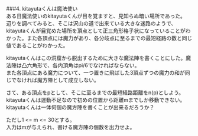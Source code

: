 ###4. kitayutaくんは魔法使い  
ある日魔法使いのkitayutaくんが目を覚ますと、見知らぬ暗い場所であった。  
辺りを調べてみると、そこは沢山の道で出来ている大きな迷路のようで、kitayutaくんが目覚めた場所を頂点として正三角形格子状になっていることがわかった。また各頂点には魔力があり、各分岐点に至るまでの最短経路の数と同じ値であることがわかった。  
  
kitayutaくんはこの洞窟から脱出するために大きな魔法陣を書くことにした。魔法陣は凸六角形で、各内頂角はpi/6でなければならない。  
また各頂点にある魔力について、一つ置きに飛ばした3頂点ずつの魔力の和が同じでなければ魔方陣として成立しない。  
  
さて、ある頂点をpとして、そこに至るまでの最短経路距離をn(p)としよう。  
kitayutaくんは運動不足なので初めの位置から距離mまでしか移動できない。  
kitayutaくんは一体何個の魔方陣を書くことが出来るだろうか？  
  
ただし1 <= m <= 30とする。  
入力はmが与えられ、書ける魔方陣の個数を出力せよ。
